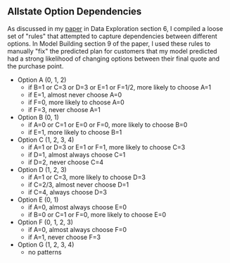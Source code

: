 ## Allstate Option Dependencies

As discussed in my [paper](allstate-paper.md) in Data Exploration section 6, I compiled a loose set of "rules" that attempted to capture dependencies between different options. In Model Building section 9 of the paper, I used these rules to manually "fix" the predicted plan for customers that my model predicted had a strong likelihood of changing options between their final quote and the purchase point.

* Option A (0, 1, 2)
	* if B=1 or C=3 or D=3 or E=1 or F=1/2, more likely to choose A=1
	* if E=1, almost never choose A=0
	* if F=0, more likely to choose A=0
	* if F=3, never choose A=1
* Option B (0, 1)
	* if A=0 or C=1 or E=0 or F=0, more likely to choose B=0
	* if E=1, more likely to choose B=1
* Option C (1, 2, 3, 4)
	* if A=1 or D=3 or E=1 or F=1, more likely to choose C=3
	* if D=1, almost always choose C=1
	* if D=2, never choose C=4
* Option D (1, 2, 3)
	* if A=1 or C=3, more likely to choose D=3
	* if C=2/3, almost never choose D=1
	* if C=4, always choose D=3
* Option E (0, 1)
	* if A=0, almost always choose E=0
	* if B=0 or C=1 or F=0, more likely to choose E=0
* Option F (0, 1, 2, 3)
	* if A=0, almost always choose F=0
	* if A=1, never choose F=3
* Option G (1, 2, 3, 4)
	* no patterns
